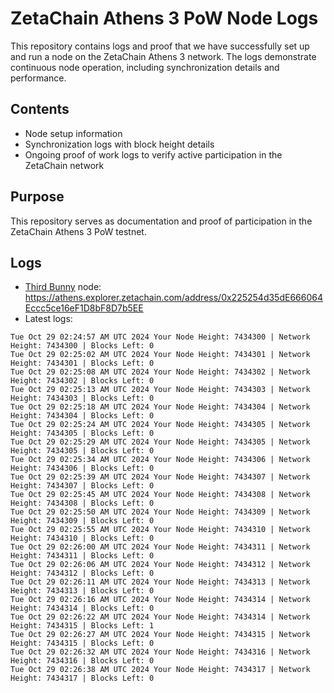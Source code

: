 # ZetaChain Athens 3 PoW Node Logs
This repository contains logs and proof that we have successfully set up and run a node on the ZetaChain Athens 3 network. The logs demonstrate continuous node operation, including synchronization details and performance.

## Contents
- Node setup information
- Synchronization logs with block height details
- Ongoing proof of work logs to verify active participation in the ZetaChain network

## Purpose
This repository serves as documentation and proof of participation in the ZetaChain Athens 3 PoW testnet.

## Logs

- [Third Bunny](https://thirdbunny.xyz/) node: https://athens.explorer.zetachain.com/address/0x225254d35dE666064Eccc5ce16eF1D8bF8D7b5EE
- Latest logs:
```
Tue Oct 29 02:24:57 AM UTC 2024 Your Node Height: 7434300 | Network Height: 7434300 | Blocks Left: 0
Tue Oct 29 02:25:02 AM UTC 2024 Your Node Height: 7434301 | Network Height: 7434301 | Blocks Left: 0
Tue Oct 29 02:25:08 AM UTC 2024 Your Node Height: 7434302 | Network Height: 7434302 | Blocks Left: 0
Tue Oct 29 02:25:13 AM UTC 2024 Your Node Height: 7434303 | Network Height: 7434303 | Blocks Left: 0
Tue Oct 29 02:25:18 AM UTC 2024 Your Node Height: 7434304 | Network Height: 7434304 | Blocks Left: 0
Tue Oct 29 02:25:24 AM UTC 2024 Your Node Height: 7434305 | Network Height: 7434305 | Blocks Left: 0
Tue Oct 29 02:25:29 AM UTC 2024 Your Node Height: 7434305 | Network Height: 7434305 | Blocks Left: 0
Tue Oct 29 02:25:34 AM UTC 2024 Your Node Height: 7434306 | Network Height: 7434306 | Blocks Left: 0
Tue Oct 29 02:25:39 AM UTC 2024 Your Node Height: 7434307 | Network Height: 7434307 | Blocks Left: 0
Tue Oct 29 02:25:45 AM UTC 2024 Your Node Height: 7434308 | Network Height: 7434308 | Blocks Left: 0
Tue Oct 29 02:25:50 AM UTC 2024 Your Node Height: 7434309 | Network Height: 7434309 | Blocks Left: 0
Tue Oct 29 02:25:55 AM UTC 2024 Your Node Height: 7434310 | Network Height: 7434310 | Blocks Left: 0
Tue Oct 29 02:26:00 AM UTC 2024 Your Node Height: 7434311 | Network Height: 7434311 | Blocks Left: 0
Tue Oct 29 02:26:06 AM UTC 2024 Your Node Height: 7434312 | Network Height: 7434312 | Blocks Left: 0
Tue Oct 29 02:26:11 AM UTC 2024 Your Node Height: 7434313 | Network Height: 7434313 | Blocks Left: 0
Tue Oct 29 02:26:16 AM UTC 2024 Your Node Height: 7434314 | Network Height: 7434314 | Blocks Left: 0
Tue Oct 29 02:26:22 AM UTC 2024 Your Node Height: 7434314 | Network Height: 7434315 | Blocks Left: 1
Tue Oct 29 02:26:27 AM UTC 2024 Your Node Height: 7434315 | Network Height: 7434315 | Blocks Left: 0
Tue Oct 29 02:26:32 AM UTC 2024 Your Node Height: 7434316 | Network Height: 7434316 | Blocks Left: 0
Tue Oct 29 02:26:38 AM UTC 2024 Your Node Height: 7434317 | Network Height: 7434317 | Blocks Left: 0
```
